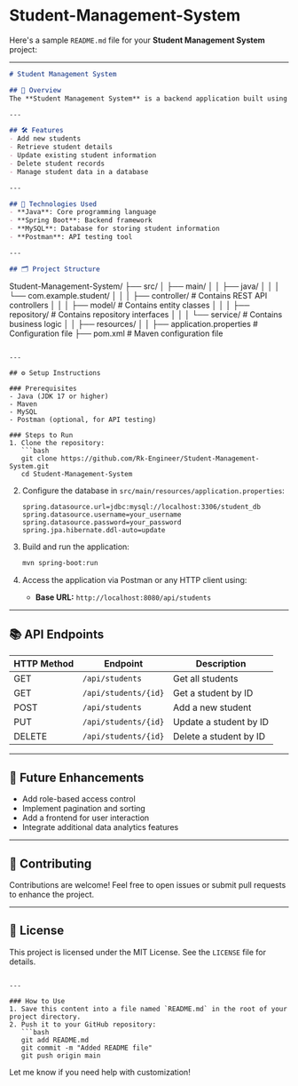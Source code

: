 # Student-Management-System
Here's a sample `README.md` file for your **Student Management System** project:

---

```markdown
# Student Management System

## 📑 Overview
The **Student Management System** is a backend application built using Spring Boot. It allows the management of student data, including CRUD (Create, Read, Update, Delete) operations. This project is designed to streamline the management of student information and make it easy to maintain and access.

---

## 🛠️ Features
- Add new students
- Retrieve student details
- Update existing student information
- Delete student records
- Manage student data in a database

---

## 🚀 Technologies Used
- **Java**: Core programming language
- **Spring Boot**: Backend framework
- **MySQL**: Database for storing student information
- **Postman**: API testing tool

---

## 🗂️ Project Structure
```
Student-Management-System/
├── src/
│   ├── main/
│   │   ├── java/
│   │   │   └── com.example.student/
│   │   │       ├── controller/    # Contains REST API controllers
│   │   │       ├── model/         # Contains entity classes
│   │   │       ├── repository/    # Contains repository interfaces
│   │   │       └── service/       # Contains business logic
│   │   ├── resources/
│   │       ├── application.properties  # Configuration file
├── pom.xml  # Maven configuration file
```

---

## ⚙️ Setup Instructions

### Prerequisites
- Java (JDK 17 or higher)
- Maven
- MySQL
- Postman (optional, for API testing)

### Steps to Run
1. Clone the repository:
   ```bash
   git clone https://github.com/Rk-Engineer/Student-Management-System.git
   cd Student-Management-System
   ```

2. Configure the database in `src/main/resources/application.properties`:
   ```properties
   spring.datasource.url=jdbc:mysql://localhost:3306/student_db
   spring.datasource.username=your_username
   spring.datasource.password=your_password
   spring.jpa.hibernate.ddl-auto=update
   ```

3. Build and run the application:
   ```bash
   mvn spring-boot:run
   ```

4. Access the application via Postman or any HTTP client using:
   - **Base URL:** `http://localhost:8080/api/students`

---

## 📚 API Endpoints

| HTTP Method | Endpoint              | Description              |
|-------------|-----------------------|--------------------------|
| GET         | `/api/students`       | Get all students         |
| GET         | `/api/students/{id}`  | Get a student by ID      |
| POST        | `/api/students`       | Add a new student        |
| PUT         | `/api/students/{id}`  | Update a student by ID   |
| DELETE      | `/api/students/{id}`  | Delete a student by ID   |

---

## 🌟 Future Enhancements
- Add role-based access control
- Implement pagination and sorting
- Add a frontend for user interaction
- Integrate additional data analytics features

---

## 🤝 Contributing
Contributions are welcome! Feel free to open issues or submit pull requests to enhance the project.

---

## 📄 License
This project is licensed under the MIT License. See the `LICENSE` file for details.
```

---

### How to Use
1. Save this content into a file named `README.md` in the root of your project directory.
2. Push it to your GitHub repository:
   ```bash
   git add README.md
   git commit -m "Added README file"
   git push origin main
   ```

Let me know if you need help with customization!
